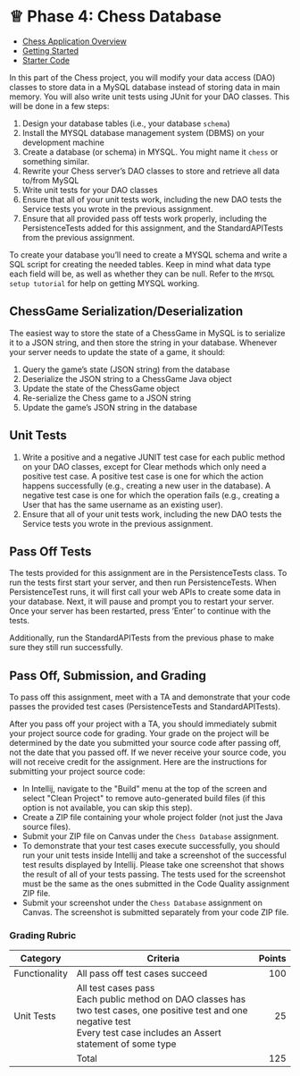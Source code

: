 # ♕ Phase 4: Chess Database

- [Chess Application Overview](../chess.md)
- [Getting Started](getting-started.md)
- [Starter Code](starter-code)

In this part of the Chess project, you will modify your data access (DAO) classes to store data in a MySQL database instead of storing data in main memory. You will also write unit tests using JUnit for your DAO classes. This will be done in a few steps:

1. Design your database tables (i.e., your database `schema`)
2. Install the MYSQL database management system (DBMS) on your development machine
3. Create a database (or schema) in MYSQL. You might name it `chess` or something similar.
4. Rewrite your Chess server’s DAO classes to store and retrieve all data to/from MySQL
5. Write unit tests for your DAO classes
6. Ensure that all of your unit tests work, including the new DAO tests the Service tests you wrote in the previous assignment.
7. Ensure that all provided pass off tests work properly, including the PersistenceTests added for this assignment, and the StandardAPITests from the previous assignment.

To create your database you’ll need to create a MYSQL schema and write a SQL script for creating the needed tables. Keep in mind what data type each field will be, as well as whether they can be null. Refer to the `MYSQL setup tutorial` for help on getting MYSQL working.

## ChessGame Serialization/Deserialization

The easiest way to store the state of a ChessGame in MySQL is to serialize it to a JSON string, and then store the string in your database. Whenever your server needs to update the state of a game, it should:

1. Query the game’s state (JSON string) from the database
2. Deserialize the JSON string to a ChessGame Java object
3. Update the state of the ChessGame object
4. Re-serialize the Chess game to a JSON string
5. Update the game’s JSON string in the database

## Unit Tests

1. Write a positive and a negative JUNIT test case for each public method on your DAO classes, except for Clear methods which only need a positive test case. A positive test case is one for which the action happens successfully (e.g., creating a new user in the database). A negative test case is one for which the operation fails (e.g., creating a User that has the same username as an existing user).
2. Ensure that all of your unit tests work, including the new DAO tests the Service tests you wrote in the previous assignment.

## Pass Off Tests

The tests provided for this assignment are in the PersistenceTests class. To run the tests first start your server, and then run PersistenceTests. When PersistenceTest runs, it will first call your web APIs to create some data in your database. Next, it will pause and prompt you to restart your server. Once your server has been restarted, press ‘Enter’ to continue with the tests.

Additionally, run the StandardAPITests from the previous phase to make sure they still run successfully.

## Pass Off, Submission, and Grading

To pass off this assignment, meet with a TA and demonstrate that your code passes the provided test cases (PersistenceTests and StandardAPITests).

After you pass off your project with a TA, you should immediately submit your project source code for grading. Your grade on the project will be determined by the date you submitted your source code after passing off, not the date that you passed off. If we never receive your source code, you will not receive credit for the assignment. Here are the instructions for submitting your project source code:

- In Intellij, navigate to the "Build" menu at the top of the screen and select "Clean Project" to remove auto-generated build files (if this option is not available, you can skip this step).
- Create a ZIP file containing your whole project folder (not just the Java source files).
- Submit your ZIP file on Canvas under the `Chess Database` assignment.
- To demonstrate that your test cases execute successfully, you should run your unit tests inside Intellij and take a screenshot of the successful test results displayed by Intellij. Please take one screenshot that shows the result of all of your tests passing. The tests used for the screenshot must be the same as the ones submitted in the Code Quality assignment ZIP file.
- Submit your screenshot under the `Chess Database` assignment on Canvas. The screenshot is submitted separately from your code ZIP file.

### Grading Rubric

| Category      | Criteria                                                                                                                                                                            | Points |
| ------------- | ----------------------------------------------------------------------------------------------------------------------------------------------------------------------------------- | -----: |
| Functionality | All pass off test cases succeed                                                                                                                                                     |    100 |
| Unit Tests    | All test cases pass<br/>Each public method on DAO classes has two test cases, one positive test and one negative test<br/>Every test case includes an Assert statement of some type |     25 |
|               | Total                                                                                                                                                                               |    125 |
